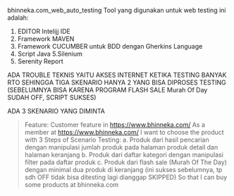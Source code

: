 
bhinneka.com_web_auto_testing
Tool yang digunakan untuk web testing ini adalah: 
1. EDITOR Intelijj IDE 
2. Framework MAVEN 
3. Framework CUCUMBER untuk BDD dengan Gherkins Language 
4. Script Java 5.Silenium 
6. Serenity Report


ADA TROUBLE TEKNIS YAITU AKSES INTERNET KETIKA TESTING BANYAK RTO SEHINGGA TIGA SKENARIO 
HANYA 2 YANG BISA DIPROSES TESTING (SEBELUMNYA BISA KARENA PROGRAM FLASH SALE Murah Of Day SUDAH OFF, SCRIPT SUKSES)

ADA 3 SKENARIO YANG DIMINTA

> Feature: Customer feature in https://www.bhinneka.com/ 
> As a member at https://www.bhinneka.com/ 
> I want to choose the product with 3 Steps of Scenario Testing: 
> a. Produk dari hasil pencarian dengan manipulasi jumlah produk pada halaman produk detail dan halaman keranjang 
> b. Produk dari daftar kategori dengan manipulasi filter pada daftar produk 
> c. Produk dari flash sale (Murah Of The Day) dengan minimal dua produk di keranjang (ini sukses sebelumnya, tp sdh OFF tidak bisa ditesting lagi dianggap SKIPPED) So that I can buy some products at bhinneka.com
